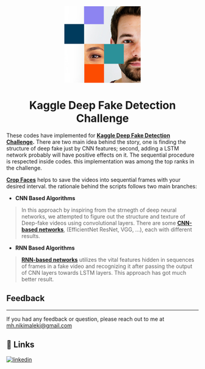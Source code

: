 <div align="center">
    <img src="/images/index.jpg" width="200">
</div>

<h1 align="center">Kaggle Deep Fake Detection Challenge</h1>


These codes have implemented for  **[Kaggle Deep Fake Detection Challenge](https://www.kaggle.com/c/deepfake-detection-challenge "Kaggle Deep Fake Detection Challenge").**  There are two main idea behind the story, one is finding the structure of deep fake just by CNN features; second, adding a LSTM network probably will have positive effects on it. 
The sequential procedure is respected inside codes.
this implementation was among the top ranks in the challenge. 


[**Crop Faces**](https://github.com/imohammadhossein/Deep-Fake-Detection/blob/develop/src/face_extractor.ipynb "face extractor mtcnn") helps to save the videos into sequential frames with your desired interval. the rationale behind the scripts follows two main branches: 

* **CNN Based Algorithms** 
> In this approach by inspiring from the strnegth of deep neural networks, we attempted to figure out the structure and texture of Deep-fake videos using convolutional layers. 
> There are some [**CNN-based networks**](https://github.com/imohammadhossein/Deep-Fake-Detection/blob/develop/src/CNNs/ "CNN-Based approachs"), (EfficientNet ResNet, VGG, ...), each with different results.
> 
> 
* **RNN Based Algorithms**
> [**RNN-based networks**](https://github.com/imohammadhossein/Deep-Fake-Detection/blob/develop/src/Recurrents/ "RNN-Based approach") utilizes the vital features hidden in sequences of frames in a fake video and recognizing it after passing the output of CNN layers towards LSTM layers. This approach has got much better result.

## Feedback

-------------------
If you had any feedback or question, please reach out to me at mh.nikimaleki@gmail.com
## 🔗 Links
[![linkedin](https://img.shields.io/badge/linkedin-0A66C2?style=for-the-badge&logo=linkedin&logoColor=white)](https://www.linkedin.com/in/mhnikimaleki/)
